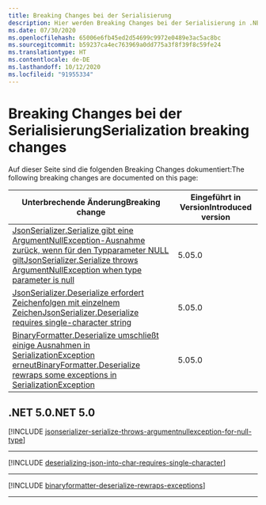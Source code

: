```yaml
---
title: Breaking Changes bei der Serialisierung
description: Hier werden Breaking Changes bei der Serialisierung in .NET Core und .NET 5.0 und höheren Versionen aufgeführt.
ms.date: 07/30/2020
ms.openlocfilehash: 65006e6fb45ed2d54699c9972e0489e3ac5ac8bc
ms.sourcegitcommit: b59237ca4ec763969a0dd775a3f8f39f8c59fe24
ms.translationtype: HT
ms.contentlocale: de-DE
ms.lasthandoff: 10/12/2020
ms.locfileid: "91955334"
---
```

# <a name="serialization-breaking-changes"></a><span data-ttu-id="3c026-103">Breaking Changes bei der Serialisierung</span><span class="sxs-lookup"><span data-stu-id="3c026-103">Serialization breaking changes</span></span>

<span data-ttu-id="3c026-104">Auf dieser Seite sind die folgenden Breaking Changes dokumentiert:</span><span class="sxs-lookup"><span data-stu-id="3c026-104">The following breaking changes are documented on this page:</span></span>

| <span data-ttu-id="3c026-105">Unterbrechende Änderung</span><span class="sxs-lookup"><span data-stu-id="3c026-105">Breaking change</span></span> | <span data-ttu-id="3c026-106">Eingeführt in Version</span><span class="sxs-lookup"><span data-stu-id="3c026-106">Introduced version</span></span> |
| - | - |
| [<span data-ttu-id="3c026-107">JsonSerializer.Serialize gibt eine ArgumentNullException-Ausnahme zurück, wenn für den Typparameter NULL gilt</span><span class="sxs-lookup"><span data-stu-id="3c026-107">JsonSerializer.Serialize throws ArgumentNullException when type parameter is null</span></span>](#jsonserializerserialize-throws-argumentnullexception-when-type-parameter-is-null) | <span data-ttu-id="3c026-108">5.0</span><span class="sxs-lookup"><span data-stu-id="3c026-108">5.0</span></span> |
| [<span data-ttu-id="3c026-109">JsonSerializer.Deserialize erfordert Zeichenfolgen mit einzelnem Zeichen</span><span class="sxs-lookup"><span data-stu-id="3c026-109">JsonSerializer.Deserialize requires single-character string</span></span>](#jsonserializerdeserialize-requires-single-character-string) | <span data-ttu-id="3c026-110">5.0</span><span class="sxs-lookup"><span data-stu-id="3c026-110">5.0</span></span> |
| [<span data-ttu-id="3c026-111">BinaryFormatter.Deserialize umschließt einige Ausnahmen in SerializationException erneut</span><span class="sxs-lookup"><span data-stu-id="3c026-111">BinaryFormatter.Deserialize rewraps some exceptions in SerializationException</span></span>](#binaryformatterdeserialize-rewraps-some-exceptions-in-serializationexception) | <span data-ttu-id="3c026-112">5.0</span><span class="sxs-lookup"><span data-stu-id="3c026-112">5.0</span></span> |

## <a name="net-50"></a><span data-ttu-id="3c026-113">.NET 5.0</span><span class="sxs-lookup"><span data-stu-id="3c026-113">.NET 5.0</span></span>

[!INCLUDE [jsonserializer-serialize-throws-argumentnullexception-for-null-type](../../../includes/core-changes/serialization/5.0/jsonserializer-serialize-throws-argumentnullexception-for-null-type.md)]

***

[!INCLUDE [deserializing-json-into-char-requires-single-character](../../../includes/core-changes/serialization/5.0/deserializing-json-into-char-requires-single-character.md)]

***

[!INCLUDE [binaryformatter-deserialize-rewraps-exceptions](../../../includes/core-changes/serialization/5.0/binaryformatter-deserialize-rewraps-exceptions.md)]

***
